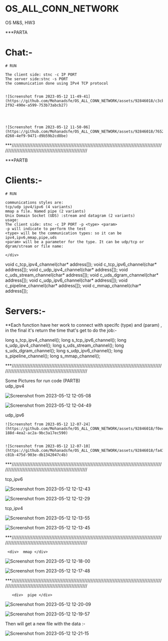 # OS_ALL_CONN_NETWORK


OS
M&S, HW3

***PARTA

# Chat:- 

    # RUN

    The client side: stnc -c IP PORT
    The server side:stnc -s PORT
    the communication done using IPv4 TCP protocol

    
    ![Screenshot from 2023-05-12 11-49-41](https://github.com/Mohanadsfe/OS_ALL_CONN_NETWORK/assets/92846018/c3cbcb52-2f92-490e-a599-753b73abcb27)




    ![Screenshot from 2023-05-12 11-50-06](https://github.com/Mohanadsfe/OS_ALL_CONN_NETWORK/assets/92846018/7652a8a5-d260-4ef9-9471-d9b59b2cd8be)

***///////////////////////////////////////////////////////////////////////////////////////////////////////////////////////////////////////////////////




***PARTB

# Clients:- 

    # RUN
    
  <div> 
  
    communications styles are:
    tcp/udp ipv4/ipv6 (4 variants)
    mmap a file. Named pipe (2 variants)
    Unix Domain Socket (UDS) :stream and datagram (2 variants)
    usage:
    The client side: stnc -c IP PORT -p <type> <param>
    -p will indicate to perform the test
    <type> will be the communication types: so it can be ipv4,ipv6,mmap,pipe,uds
    <param> will be a parameter for the type. It can be udp/tcp or dgram/stream or file name:
 
    </div> 

    
<div> 

void c_tcp_ipv4_channel(char* address[]);
void c_tcp_ipv6_channel(char* address[]);
void c_udp_ipv4_channel(char* address[]);
void c_uds_stream_channel(char* address[]);
void c_uds_dgram_channel(char* address[]);
void c_udp_ipv6_channel(char* address[]);
void c_pipeline_channel(char* address[]);
void c_mmap_channel(char* address[]);

</div>





# Servers:- 

**Each function have her work to connect with specifc (type) and (param) , in the final it's return the time that's get to do the job:- 

<div> 

long s_tcp_ipv4_channel();
long s_tcp_ipv6_channel();
long s_udp_ipv4_channel();
long s_uds_stream_channel();
long s_uds_dgram_channel();
long s_udp_ipv6_channel();
long s_pipeline_channel();
long s_mmap_channel();

</div>



***///////////////////////////////////////////////////////////////////////////////////////////////////////////////////////////////////////////////////

  <div> Some Pictures for run code (PARTB) </div> 
  
  
  <div>  udp_ipv4 </div> 
  
  ![Screenshot from 2023-05-12 12-05-08](https://github.com/Mohanadsfe/OS_ALL_CONN_NETWORK/assets/92846018/62f69e22-9de3-4bd7-a6c7-4cd4d8f134df)

  
  ![Screenshot from 2023-05-12 12-04-49](https://github.com/Mohanadsfe/OS_ALL_CONN_NETWORK/assets/92846018/42285532-b7f9-45bb-9484-b4eff841cf4b)


   <div>  udp_ipv6 </div> 
  
    ![Screenshot from 2023-05-12 12-07-24](https://github.com/Mohanadsfe/OS_ALL_CONN_NETWORK/assets/92846018/f0ec6cdb-188d-4ea2-ac2a-9bc3a17ec590)

  
    ![Screenshot from 2023-05-12 12-07-10](https://github.com/Mohanadsfe/OS_ALL_CONN_NETWORK/assets/92846018/fa43e534-c81b-475d-903e-db1342047c4b)

 ***///////////////////////////////////////////////////////////////////////////////////////////////////////////////////////////////////////////////////
  
  
   <div>  tcp_ipv6 </div> 

  ![Screenshot from 2023-05-12 12-12-43](https://github.com/Mohanadsfe/OS_ALL_CONN_NETWORK/assets/92846018/0af77187-df9a-4282-b223-0e0024fcd10f)

  
  ![Screenshot from 2023-05-12 12-12-29](https://github.com/Mohanadsfe/OS_ALL_CONN_NETWORK/assets/92846018/bb4feb0b-8d10-43e1-bac2-0010c4c6acd6)

  
   <div>  tcp_ipv4 </div> 

  
  ![Screenshot from 2023-05-12 12-13-55](https://github.com/Mohanadsfe/OS_ALL_CONN_NETWORK/assets/92846018/58806f8f-99c4-42e6-8ac4-b63fbecb8ccb)


  ![Screenshot from 2023-05-12 12-13-45](https://github.com/Mohanadsfe/OS_ALL_CONN_NETWORK/assets/92846018/39633657-9783-4f9f-bc4d-2b32b168011a)

  
  
 ***///////////////////////////////////////////////////////////////////////////////////////////////////////////////////////////////////////////////////

     <div>  mmap </div> 

  
  ![Screenshot from 2023-05-12 12-18-00](https://github.com/Mohanadsfe/OS_ALL_CONN_NETWORK/assets/92846018/5b53d727-7ba3-4dbe-86b9-2fd1f257fb9e)
  
  
  ![Screenshot from 2023-05-12 12-17-48](https://github.com/Mohanadsfe/OS_ALL_CONN_NETWORK/assets/92846018/c4dd1e7e-abc0-40c1-a9d1-4ea698ca85d0)
  
  
   ***///////////////////////////////////////////////////////////////////////////////////////////////////////////////////////////////////////////////////

       <div>  pipe </div> 
  
  ![Screenshot from 2023-05-12 12-20-09](https://github.com/Mohanadsfe/OS_ALL_CONN_NETWORK/assets/92846018/017bc8fd-7dda-42c0-b022-d65e703a43e4)
  
  
  ![Screenshot from 2023-05-12 12-19-57](https://github.com/Mohanadsfe/OS_ALL_CONN_NETWORK/assets/92846018/096d3f46-6a5b-4562-821e-44255b42b82b)

  
  
  <div> Then will get a new file with the data :- </div> 
  
  
  ![Screenshot from 2023-05-12 12-21-15](https://github.com/Mohanadsfe/OS_ALL_CONN_NETWORK/assets/92846018/31afdaff-8ee0-4d9b-8ae4-908f7b38eb5b)

  
  
  

  
  


  
  


